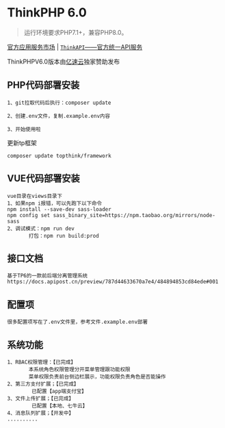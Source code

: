 ThinkPHP 6.0
===============

> 运行环境要求PHP7.1+，兼容PHP8.0。

[官方应用服务市场](https://market.topthink.com) | [`ThinkAPI`——官方统一API服务](https://docs.topthink.com/think-api)

ThinkPHPV6.0版本由[亿速云](https://www.yisu.com/)独家赞助发布

## PHP代码部署安装

~~~
1、git拉取代码后执行：composer update

2、创建.env文件，复制.example.env内容

3、开始使用啦
~~~

更新tp框架

~~~
composer update topthink/framework
~~~

## VUE代码部署安装

~~~
vue目录在views目录下
1、如果npm i报错，可以先跑下以下命令
npm install --save-dev sass-loader
npm config set sass_binary_site=https://npm.taobao.org/mirrors/node-sass
2、调试模式：npm run dev
       打包：npm run build:prod
~~~

## 接口文档

~~~
基于TP6的一款前后端分离管理系统
https://docs.apipost.cn/preview/787d44633670a7e4/484894853cd84ede#001
~~~

## 配置项

~~~
很多配置项写在了.env文件里，参考文件.example.env部署
~~~

## 系统功能

~~~
1、RBAC权限管理：【已完成】
       本系统角色权限管理分开菜单管理跟功能权限
       菜单权限负责前台侧边栏展示，功能权限负责角色是否能操作
2、第三方支付扩展；【已完成】
        已配置【app端支付宝】
3、文件上传扩展；【已完成】
        已配置【本地、七牛云】
4、消息队列扩展；【开发中】
..........
~~~
